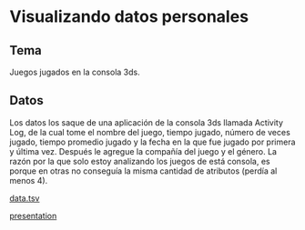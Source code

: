 # Visualizando datos personales

## Tema
Juegos jugados en la consola 3ds.

## Datos
Los datos los saque de una aplicación de la consola 3ds llamada Activity Log, de la cual tome el nombre del juego, tiempo jugado, número de veces jugado, tiempo promedio jugado y la fecha en la que fue jugado por primera y última vez. Después le agregue la compañía del juego y el género. La razón por la que solo estoy analizando los juegos de está consola, es porque en otras no conseguía la misma cantidad de atributos (perdía al menos 4).

[data.tsv](data.tsv)

[presentation](https://mamonti.github.io/infovis/personal%20data/presentation.html)
